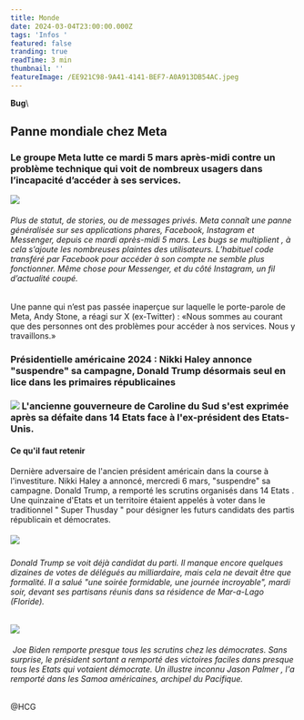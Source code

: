 ```yaml
---
title: Monde
date: 2024-03-04T23:00:00.000Z
tags: 'Infos '
featured: false
tranding: true
readTime: 3 min
thumbnail: ''
featureImage: /EE921C98-9A41-4141-BEF7-A0A913DB54AC.jpeg
---
```


**Bug**\\

## Panne mondiale chez Meta

### Le groupe Meta lutte ce mardi 5 mars après-midi contre un problème technique qui voit de nombreux usagers dans l’incapacité d’accéder à ses services.

![](/3CC8F645-73BF-4EC6-95DF-1D6B885595D3.jpeg)

###### Plus de statut, de stories, ou de messages privés. Meta connaît une panne généralisée sur ses applications phares, Facebook, Instagram et Messenger, depuis ce mardi après-midi 5 mars. Les bugs se multiplient , à cela s’ajoute les nombreuses plaintes des utilisateurs. L’habituel code transféré par Facebook pour accéder à son compte ne semble plus fonctionner.  Même chose pour Messenger, et du côté Instagram, un fil d’actualité coupé.

Une panne qui n’est pas passée inaperçue sur laquelle le porte-parole de Meta, Andy Stone, a réagi sur X (ex-Twitter) : «Nous sommes au courant que des personnes ont des problèmes pour accéder à nos services. Nous y travaillons.»

###

### &#x20;Présidentielle américaine 2024 : Nikki Haley annonce "suspendre" sa campagne, Donald Trump désormais seul en lice dans les primaires républicaines

### ![](/F2079939-6466-49DB-BFAE-C675789C7CD8.png) L'ancienne gouverneure de Caroline du Sud s'est exprimée après sa défaite dans 14 Etats face à l'ex-président des Etats-Unis.

#### **Ce qu'il faut retenir**

Dernière adversaire de l'ancien président américain dans la course à l'investiture. Nikki Haley a annoncé, mercredi 6 mars, "suspendre" sa campagne. Donald Trump, a remporté les scrutins organisés dans 14 Etats . Une quinzaine d'Etats et un territoire étaient appelés à voter dans le traditionnel " Super Thusday " pour désigner les futurs candidats des partis républicain et démocrates.

##### ![](/5BF56857-CD1D-4EEA-8370-FBC491EA2B69.jpeg)

###### Donald Trump se voit déjà candidat du parti. Il manque encore quelques dizaines de votes de délégués au milliardaire, mais cela ne devait être que formalité. Il a salué "une soirée formidable, une journée incroyable", mardi soir, devant ses partisans réunis dans sa résidence de Mar-a-Lago (Floride).

#### ![](/42D2A60A-E46C-421E-9149-C839CD69E943.jpeg)

######  Joe Biden remporte presque tous les scrutins chez les démocrates. Sans surprise, le président sortant a remporté des victoires faciles dans presque tous les Etats qui votaient démocrate. Un illustre inconnu Jason Palmer , l'a remporté dans les Samoa américaines, archipel du Pacifique.

@HCG
